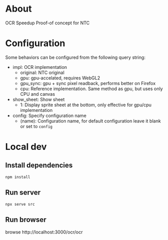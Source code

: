 # About

OCR Speedup Proof-of concept for NTC

# Configuration

Some behaviors can be configured from the following query string:

- impl: OCR implementation
  - original: NTC original
  - gpu: gpu-accelated, requires WebGL2
  - gpu_sync: gpu + sync pixel readback, performs better on Firefox
  - cpu: Reference implementation. Same method as gpu, but uses only CPU and canvas
- show_sheet: Show sheet
  - 1: Display sprite sheet at the bottom, only effective for gpu/cpu implementation
- config: Specify configuration name
  - (name): Configuration name, for default configuration leave it blank or set to `config`

# Local dev

## Install dependencies

```
npm install
```

## Run server

```
npx serve src
```

## Run browser

browse http://localhost:3000/ocr/ocr

